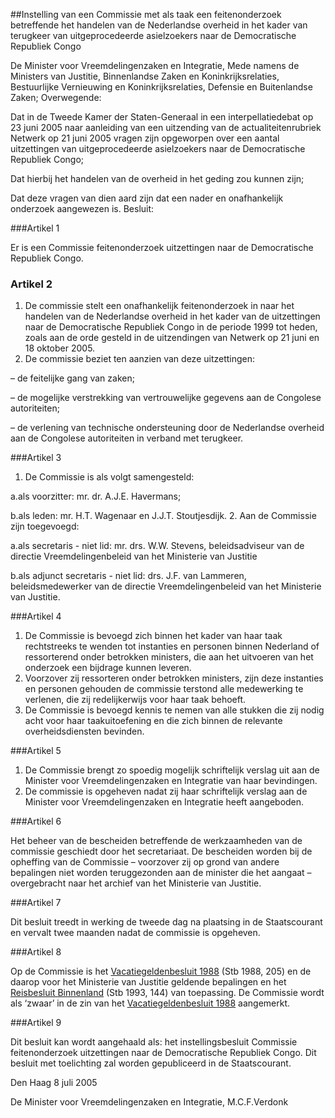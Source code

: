 <meta http-equiv='Content-Type' content='text/html; charset=utf-8' />

##Instelling van een Commissie met als taak een feitenonderzoek betreffende het handelen van de Nederlandse overheid in het kader van terugkeer van uitgeprocedeerde asielzoekers naar de Democratische Republiek Congo

De Minister voor Vreemdelingenzaken en Integratie, Mede namens de Ministers van Justitie, Binnenlandse Zaken en Koninkrijksrelaties, Bestuurlijke Vernieuwing en Koninkrijksrelaties, Defensie en Buitenlandse Zaken;
Overwegende:

Dat in de Tweede Kamer der Staten-Generaal in een interpellatiedebat op 23 juni 2005 naar aanleiding van een uitzending van de actualiteitenrubriek Netwerk op 21 juni 2005 vragen zijn opgeworpen over een aantal uitzettingen van uitgeprocedeerde asielzoekers naar de Democratische Republiek Congo;

Dat hierbij het handelen van de overheid in het geding zou kunnen zijn;

Dat deze vragen van dien aard zijn dat een nader en onafhankelijk onderzoek aangewezen is.
Besluit:

###Artikel 1 

Er is een Commissie feitenonderzoek uitzettingen naar de Democratische Republiek Congo.

### Artikel  2  

1.  De commissie stelt een onafhankelijk feitenonderzoek in naar het handelen van de Nederlandse overheid in het kader van de uitzettingen naar de Democratische Republiek Congo in de periode 1999 tot heden, zoals aan de orde gesteld in de uitzendingen van Netwerk op 21 juni en 18 oktober 2005.   
2.  De commissie beziet ten aanzien van deze uitzettingen: 

– de feitelijke gang van zaken;  

– de mogelijke verstrekking van vertrouwelijke gegevens aan de Congolese autoriteiten;  

– de verlening van technische ondersteuning door de Nederlandse overheid aan de Congolese autoriteiten in verband met terugkeer.    

###Artikel 3 

1. De Commissie is als volgt samengesteld:

a.als voorzitter: mr. dr. A.J.E. Havermans;

b.als leden: mr. H.T. Wagenaar en J.J.T. Stoutjesdijk.
2. Aan de Commissie zijn toegevoegd:

a.als secretaris - niet lid: mr. drs. W.W. Stevens, beleidsadviseur van de directie Vreemdelingenbeleid van het Ministerie van Justitie

b.als adjunct secretaris - niet lid: drs. J.F. van Lammeren, beleidsmedewerker van de directie Vreemdelingenbeleid van het Ministerie van Justitie.

###Artikel 4 

1. De Commissie is bevoegd zich binnen het kader van haar taak rechtstreeks te wenden tot instanties en personen binnen Nederland of ressorterend onder betrokken ministers, die aan het uitvoeren van het onderzoek een bijdrage kunnen leveren.
2. Voorzover zij ressorteren onder betrokken ministers, zijn deze instanties en personen gehouden de commissie terstond alle medewerking te verlenen, die zij redelijkerwijs voor haar taak behoeft.
3. De Commissie is bevoegd kennis te nemen van alle stukken die zij nodig acht voor haar taakuitoefening en die zich binnen de relevante overheidsdiensten bevinden.

###Artikel 5 

1. De Commissie brengt zo spoedig mogelijk schriftelijk verslag uit aan de Minister voor Vreemdelingenzaken en Integratie van haar bevindingen.
2. De commissie is opgeheven nadat zij haar schriftelijk verslag aan de Minister voor Vreemdelingenzaken en Integratie heeft aangeboden.

###Artikel 6 

Het beheer van de bescheiden betreffende de werkzaamheden van de commissie geschiedt door het secretariaat. De bescheiden worden bij de opheffing van de Commissie – voorzover zij op grond van andere bepalingen niet worden teruggezonden aan de minister die het aangaat – overgebracht naar het archief van het Ministerie van Justitie.

###Artikel 7 

Dit besluit treedt in werking de tweede dag na plaatsing in de Staatscourant en vervalt twee maanden nadat de commissie is opgeheven.

###Artikel 8 

Op de Commissie is het [Vacatiegeldenbesluit 1988](../../../../../../../../../AMvB/vacatiegeldenbesluit/1988/BWBR0004317/README.md) (Stb 1988, 205) en de daarop voor het Ministerie van Justitie geldende bepalingen en het [Reisbesluit Binnenland](../../../../../../../../../AMvB/reisbesluit/binnenland/BWBR0005889/README.md) (Stb 1993, 144) van toepassing. De Commissie wordt als ‘zwaar’ in de zin van het [Vacatiegeldenbesluit 1988](../../../../../../../../../AMvB/vacatiegeldenbesluit/1988/BWBR0004317/README.md) aangemerkt.

###Artikel 9 

Dit besluit kan wordt aangehaald als: het instellingsbesluit Commissie feitenonderzoek uitzettingen naar de Democratische Republiek Congo.
Dit besluit met toelichting zal worden gepubliceerd in de Staatscourant.

Den Haag
8 juli 2005

De 
Minister voor Vreemdelingenzaken en Integratie,
M.C.F.Verdonk
